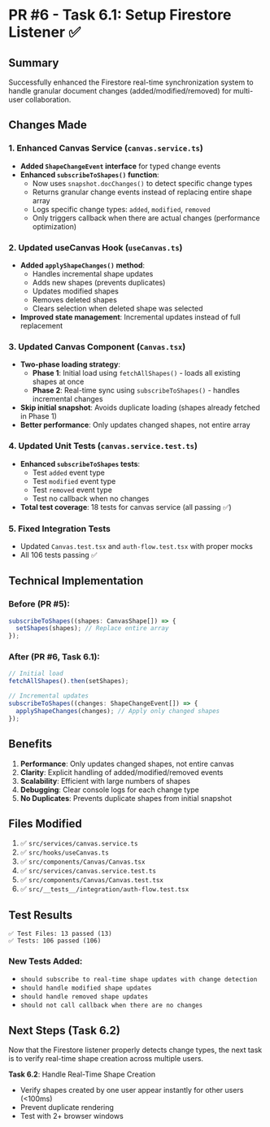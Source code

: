 # PR #6 - Task 6.1: Setup Firestore Listener ✅

## Summary
Successfully enhanced the Firestore real-time synchronization system to handle granular document changes (added/modified/removed) for multi-user collaboration.

## Changes Made

### 1. Enhanced Canvas Service (`canvas.service.ts`)
- **Added `ShapeChangeEvent` interface** for typed change events
- **Enhanced `subscribeToShapes()` function**:
  - Now uses `snapshot.docChanges()` to detect specific change types
  - Returns granular change events instead of replacing entire shape array
  - Logs specific change types: `added`, `modified`, `removed`
  - Only triggers callback when there are actual changes (performance optimization)

### 2. Updated useCanvas Hook (`useCanvas.ts`)
- **Added `applyShapeChanges()` method**:
  - Handles incremental shape updates
  - Adds new shapes (prevents duplicates)
  - Updates modified shapes
  - Removes deleted shapes
  - Clears selection when deleted shape was selected
- **Improved state management**: Incremental updates instead of full replacement

### 3. Updated Canvas Component (`Canvas.tsx`)
- **Two-phase loading strategy**:
  - **Phase 1**: Initial load using `fetchAllShapes()` - loads all existing shapes at once
  - **Phase 2**: Real-time sync using `subscribeToShapes()` - handles incremental changes
- **Skip initial snapshot**: Avoids duplicate loading (shapes already fetched in Phase 1)
- **Better performance**: Only updates changed shapes, not entire array

### 4. Updated Unit Tests (`canvas.service.test.ts`)
- **Enhanced `subscribeToShapes` tests**:
  - Test `added` event type
  - Test `modified` event type
  - Test `removed` event type
  - Test no callback when no changes
- **Total test coverage**: 18 tests for canvas service (all passing ✅)

### 5. Fixed Integration Tests
- Updated `Canvas.test.tsx` and `auth-flow.test.tsx` with proper mocks
- All 106 tests passing ✅

## Technical Implementation

### Before (PR #5):
```typescript
subscribeToShapes((shapes: CanvasShape[]) => {
  setShapes(shapes); // Replace entire array
});
```

### After (PR #6, Task 6.1):
```typescript
// Initial load
fetchAllShapes().then(setShapes);

// Incremental updates
subscribeToShapes((changes: ShapeChangeEvent[]) => {
  applyShapeChanges(changes); // Apply only changed shapes
});
```

## Benefits

1. **Performance**: Only updates changed shapes, not entire canvas
2. **Clarity**: Explicit handling of added/modified/removed events
3. **Scalability**: Efficient with large numbers of shapes
4. **Debugging**: Clear console logs for each change type
5. **No Duplicates**: Prevents duplicate shapes from initial snapshot

## Files Modified

1. ✅ `src/services/canvas.service.ts`
2. ✅ `src/hooks/useCanvas.ts`
3. ✅ `src/components/Canvas/Canvas.tsx`
4. ✅ `src/services/canvas.service.test.ts`
5. ✅ `src/components/Canvas/Canvas.test.tsx`
6. ✅ `src/__tests__/integration/auth-flow.test.tsx`

## Test Results

```
✅ Test Files: 13 passed (13)
✅ Tests: 106 passed (106)
```

### New Tests Added:
- `should subscribe to real-time shape updates with change detection`
- `should handle modified shape updates`
- `should handle removed shape updates`
- `should not call callback when there are no changes`

## Next Steps (Task 6.2)

Now that the Firestore listener properly detects change types, the next task is to verify real-time shape creation across multiple users.

**Task 6.2**: Handle Real-Time Shape Creation
- Verify shapes created by one user appear instantly for other users (<100ms)
- Prevent duplicate rendering
- Test with 2+ browser windows

